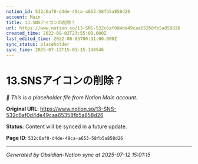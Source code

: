 ```yaml
---
notion_id: 532c6af0-d4de-49ca-a653-58fb5a858d26
account: Main
title: 13.SNSアイコンの削除？
url: https://www.notion.so/13-SNS-532c6af0d4de49caa65358fb5a858d26
created_time: 2022-08-02T23:55:00.000Z
last_edited_time: 2022-08-03T00:31:00.000Z
sync_status: placeholder
sync_time: 2025-07-12T15:01:15.148546
---
```


# 13.SNSアイコンの削除？

*🔄 This is a placeholder file from Notion Main account.*

**Original URL**: https://www.notion.so/13-SNS-532c6af0d4de49caa65358fb5a858d26

**Status**: Content will be synced in a future update.

**Page ID**: `532c6af0-d4de-49ca-a653-58fb5a858d26`

---

*Generated by Obsidian-Notion sync at 2025-07-12 15:01:15*
